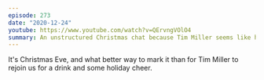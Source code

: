 ```yaml
---
episode: 273
date: "2020-12-24"
youtube: https://www.youtube.com/watch?v=QErvngVOlO4
summary: An unstructured Christmas chat because Tim Miller seems like he needs some socializing.
---
```

It's Christmas Eve, and what better way to mark it than for Tim Miller to rejoin us for a drink and some holiday cheer.
